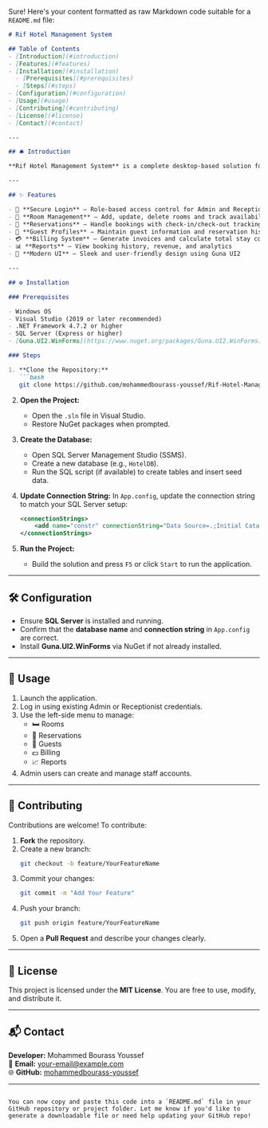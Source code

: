 Sure! Here's your content formatted as raw Markdown code suitable for a `README.md` file:

```markdown
# Rif Hotel Management System

## Table of Contents
- [Introduction](#introduction)
- [Features](#features)
- [Installation](#installation)
  - [Prerequisites](#prerequisites)
  - [Steps](#steps)
- [Configuration](#configuration)
- [Usage](#usage)
- [Contributing](#contributing)
- [License](#license)
- [Contact](#contact)

---

## 🛎️ Introduction

**Rif Hotel Management System** is a complete desktop-based solution for managing hotel operations. Built using **C#** and **SQL Server**, this application empowers hotel staff and administrators to handle bookings, rooms, guests, billing, and reports efficiently. Its clean, modern interface (using **Guna UI2** components) and robust feature set streamline hotel operations while improving the guest experience.

---

## ✨ Features

- 🔐 **Secure Login** – Role-based access control for Admin and Receptionist
- 🏨 **Room Management** – Add, update, delete rooms and track availability
- 📅 **Reservations** – Handle bookings with check-in/check-out tracking
- 👤 **Guest Profiles** – Maintain guest information and reservation history
- 💳 **Billing System** – Generate invoices and calculate total stay costs
- 📊 **Reports** – View booking history, revenue, and analytics
- 🎨 **Modern UI** – Sleek and user-friendly design using Guna UI2

---

## ⚙️ Installation

### Prerequisites

- Windows OS
- Visual Studio (2019 or later recommended)
- .NET Framework 4.7.2 or higher
- SQL Server (Express or higher)
- [Guna.UI2.WinForms](https://www.nuget.org/packages/Guna.UI2.WinForms) (via NuGet)

### Steps

1. **Clone the Repository:**
   ```bash
   git clone https://github.com/mohammedbourass-youssef/Rif-Hotel-Management-System.git
   ```

2. **Open the Project:**
   - Open the `.sln` file in Visual Studio.
   - Restore NuGet packages when prompted.

3. **Create the Database:**
   - Open SQL Server Management Studio (SSMS).
   - Create a new database (e.g., `HotelDB`).
   - Run the SQL script (if available) to create tables and insert seed data.

4. **Update Connection String:**
   In `App.config`, update the connection string to match your SQL Server setup:
   ```xml
   <connectionStrings>
       <add name="constr" connectionString="Data Source=.;Initial Catalog=HotelDB;Integrated Security=True" />
   </connectionStrings>
   ```

5. **Run the Project:**
   - Build the solution and press `F5` or click `Start` to run the application.

---

## 🛠️ Configuration

- Ensure **SQL Server** is installed and running.
- Confirm that the **database name** and **connection string** in `App.config` are correct.
- Install **Guna.UI2.WinForms** via NuGet if not already installed.

---

## 🚀 Usage

1. Launch the application.
2. Log in using existing Admin or Receptionist credentials.
3. Use the left-side menu to manage:
   - 🛏️ Rooms
   - 📘 Reservations
   - 👤 Guests
   - 💵 Billing
   - 📈 Reports
4. Admin users can create and manage staff accounts.

---

## 🤝 Contributing

Contributions are welcome! To contribute:

1. **Fork** the repository.
2. Create a new branch:
   ```bash
   git checkout -b feature/YourFeatureName
   ```
3. Commit your changes:
   ```bash
   git commit -m "Add Your Feature"
   ```
4. Push your branch:
   ```bash
   git push origin feature/YourFeatureName
   ```
5. Open a **Pull Request** and describe your changes clearly.

---

## 📄 License

This project is licensed under the **MIT License**. You are free to use, modify, and distribute it.

---

## 📬 Contact

**Developer:** Mohammed Bourass Youssef  
📧 **Email:** your-email@example.com  
🌐 **GitHub:** [mohammedbourass-youssef](https://github.com/mohammedbourass-youssef)

---
```

You can now copy and paste this code into a `README.md` file in your GitHub repository or project folder. Let me know if you'd like to generate a downloadable file or need help updating your GitHub repo!
